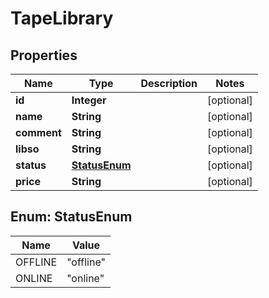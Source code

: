 
# TapeLibrary

## Properties
Name | Type | Description | Notes
------------ | ------------- | ------------- | -------------
**id** | **Integer** |  |  [optional]
**name** | **String** |  |  [optional]
**comment** | **String** |  |  [optional]
**libso** | **String** |  |  [optional]
**status** | [**StatusEnum**](#StatusEnum) |  |  [optional]
**price** | **String** |  |  [optional]


<a name="StatusEnum"></a>
## Enum: StatusEnum
Name | Value
---- | -----
OFFLINE | &quot;offline&quot;
ONLINE | &quot;online&quot;



